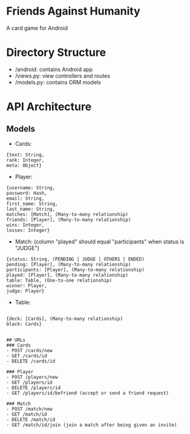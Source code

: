# Friends Against Humanity
A card game for Android

# Directory Structure
- /android: contains Android app
- /views.py: view controllers and routes
- /models.py: contains ORM models

# API Architecture
## Models
- Cards:
<pre><code>{text: String,
rank: Integer,
meta: Object}</code></pre>

- Player:
<pre><code>{username: String,
password: Hash,
email: String,
first_name: String,
last_name: String,
matches: [Match], (Many-to-many relationship)
friends: [Player], (Many-to-many relationship)
wins: Integer,
losses: Integer}</code></pre>

- Match: (column "played" should equal "participants" when status is "JUDGE")
<pre><code>{status: String, (PENDING | JUDGE | OTHERS | ENDED)
pending: [Player], (Many-to-many relationship)
participants: [Player], (Many-to-many relationship)
played: [Player], (Many-to-many relationship)
table: Table, (One-to-one relationship)
winner: Player,
judge: Player}</code></pre>

- Table:
<pre><code>
{deck: [Cards], (Many-to-many relationship)
black: Cards}


## URLs
### Cards
- POST /cards/new
- GET /cards/id
- DELETE /cards/id

### Player
- POST /players/new
- GET /players/id
- DELETE /players/id
- GET /players/id/befriend (accept or send a friend request)

### Match
- POST /match/new
- GET /match/id
- DELETE /match/id
- GET /match/id/join (join a match after being given an invite)
